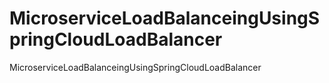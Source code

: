# MicroserviceLoadBalanceingUsingSpringCloudLoadBalancer
 MicroserviceLoadBalanceingUsingSpringCloudLoadBalancer
